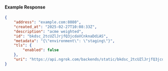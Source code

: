 <!-- Code generated for API Clients. DO NOT EDIT. -->

#### Example Response

```json
{
	"address": "example.com:8080",
	"created_at": "2025-02-27T10:08:33Z",
	"description": "acme weighted",
	"id": "bkdsc_2tcUZlJrjfQ3jcdaVCnknaDdiAS",
	"metadata": "{\"environment\": \"staging\"}",
	"tls": {
		"enabled": false
	},
	"uri": "https://api.ngrok.com/backends/static/bkdsc_2tcUZlJrjfQ3jcdaVCnknaDdiAS"
}
```
